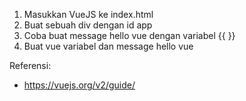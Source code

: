 1. Masukkan VueJS ke index.html
2. Buat sebuah div dengan id app
3. Coba buat message hello vue dengan variabel {{ }}
4. Buat vue variabel dan message hello vue

Referensi:
- https://vuejs.org/v2/guide/
